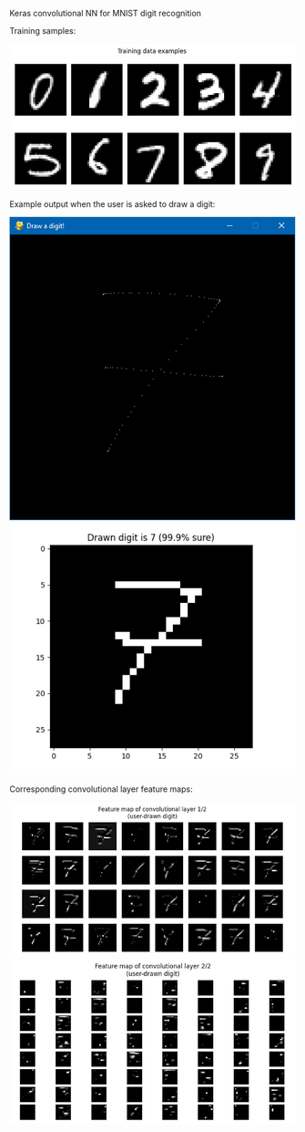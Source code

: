 Keras convolutional NN for MNIST digit recognition

Training samples:

![](training_examples.png)

Example output when the user is asked to draw a digit:

![](drawn_digit.png)
![](digit_prediction.png)

Corresponding convolutional layer feature maps:

![](conv1_feature_map.png)
![](conv2_feature_map.png)
